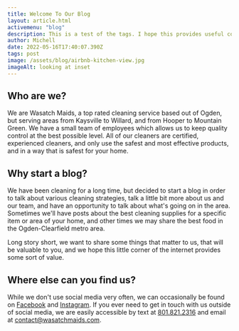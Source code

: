 ```yaml
---
title: Welcome To Our Blog
layout: article.html
activemenu: "blog"
description: This is a test of the tags. I hope this provides useful content!
author: Michell
date: 2022-05-16T17:40:07.390Z
tags: post
image: /assets/blog/airbnb-kitchen-view.jpg
imageAlt: looking at inset
---
```


## Who are we?

We are Wasatch Maids, a top rated cleaning service based out of Ogden, but serving areas from Kaysville to Willard, and from Hooper to Mountain Green. We have a small team of employees which allows us to keep quality control at the best possible level. All of our cleaners are certified, experienced cleaners, and only use the safest and most effective products, and in a way that is safest for your home.

## Why start a blog?

We have been cleaning for a long time, but decided to start a blog in order to talk about various cleaning strategies, talk a little bit more about us and our team, and have an opportunity to talk about what's going on in the area. Sometimes we'll have posts about the best cleaning supplies for a specific item or area of your home, and other times we may share the best food in the Ogden-Clearfield metro area.

Long story short, we want to share some things that matter to us, that will be valuable to you, and we hope this little corner of the internet provides some sort of value.

## Where else can you find us?

While we don't use social media very often, we can occasionally be found on [Facebook](https://facebook.com/wasatchmaids) and [Instagram](https://instagram.com/wasatchmaids). If you ever need to get in touch with us outside of social media, we are easily accessible by text at [801.821.2316](sms:8018212316) and email at [contact@wasatchmaids.com](mailto:contact@wasatchmaids.com).
